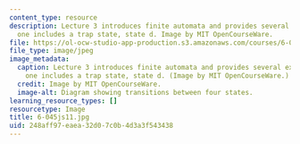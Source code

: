 ```yaml
---
content_type: resource
description: Lecture 3 introduces finite automata and provides several examples; this
  one includes a trap state, state d. Image by MIT OpenCourseWare.
file: https://ol-ocw-studio-app-production.s3.amazonaws.com/courses/6-045j-automata-computability-and-complexity-spring-2011/248aff97eaea32d07c0b4d3a3f543438_6-045js11.jpg
file_type: image/jpeg
image_metadata:
  caption: Lecture 3 introduces finite automata and provides several examples; this
    one includes a trap state, state d. (Image by MIT OpenCourseWare.)
  credit: Image by MIT OpenCourseWare.
  image-alt: Diagram showing transitions between four states.
learning_resource_types: []
resourcetype: Image
title: 6-045js11.jpg
uid: 248aff97-eaea-32d0-7c0b-4d3a3f543438
---
```


